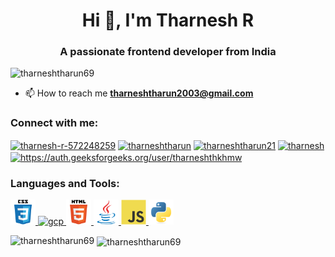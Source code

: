 <h1 align="center">Hi 👋, I'm Tharnesh R</h1>
<h3 align="center">A passionate frontend developer from India</h3>

<p align="left"> <img src="https://komarev.com/ghpvc/?username=tharneshtharun69&label=Profile%20views&color=0e75b6&style=flat" alt="tharneshtharun69" /> </p>

- 📫 How to reach me **tharneshtharun2003@gmail.com**

<h3 align="left">Connect with me:</h3>
<p align="left">
<a href="https://linkedin.com/in/tharnesh-r-572248259" target="blank"><img align="center" src="https://raw.githubusercontent.com/rahuldkjain/github-profile-readme-generator/master/src/images/icons/Social/linked-in-alt.svg" alt="tharnesh-r-572248259" height="30" width="40" /></a>
<a href="https://www.codechef.com/users/tharneshtharun" target="blank"><img align="center" src="https://cdn.jsdelivr.net/npm/simple-icons@3.1.0/icons/codechef.svg" alt="tharneshtharun" height="30" width="40" /></a>
<a href="https://www.hackerrank.com/tharneshtharun21" target="blank"><img align="center" src="https://raw.githubusercontent.com/rahuldkjain/github-profile-readme-generator/master/src/images/icons/Social/hackerrank.svg" alt="tharneshtharun21" height="30" width="40" /></a>
<a href="https://www.leetcode.com/tharnesh" target="blank"><img align="center" src="https://raw.githubusercontent.com/rahuldkjain/github-profile-readme-generator/master/src/images/icons/Social/leet-code.svg" alt="tharnesh" height="30" width="40" /></a>
<a href="https://auth.geeksforgeeks.org/user/https://auth.geeksforgeeks.org/user/tharneshthkhmw" target="blank"><img align="center" src="https://raw.githubusercontent.com/rahuldkjain/github-profile-readme-generator/master/src/images/icons/Social/geeks-for-geeks.svg" alt="https://auth.geeksforgeeks.org/user/tharneshthkhmw" height="30" width="40" /></a>
</p>

<h3 align="left">Languages and Tools:</h3>
<p align="left"> <a href="https://www.w3schools.com/css/" target="_blank" rel="noreferrer"> <img src="https://raw.githubusercontent.com/devicons/devicon/master/icons/css3/css3-original-wordmark.svg" alt="css3" width="40" height="40"/> </a> <a href="https://cloud.google.com" target="_blank" rel="noreferrer"> <img src="https://www.vectorlogo.zone/logos/google_cloud/google_cloud-icon.svg" alt="gcp" width="40" height="40"/> </a> <a href="https://www.w3.org/html/" target="_blank" rel="noreferrer"> <img src="https://raw.githubusercontent.com/devicons/devicon/master/icons/html5/html5-original-wordmark.svg" alt="html5" width="40" height="40"/> </a> <a href="https://www.java.com" target="_blank" rel="noreferrer"> <img src="https://raw.githubusercontent.com/devicons/devicon/master/icons/java/java-original.svg" alt="java" width="40" height="40"/> </a> <a href="https://developer.mozilla.org/en-US/docs/Web/JavaScript" target="_blank" rel="noreferrer"> <img src="https://raw.githubusercontent.com/devicons/devicon/master/icons/javascript/javascript-original.svg" alt="javascript" width="40" height="40"/> </a> <a href="https://www.python.org" target="_blank" rel="noreferrer"> <img src="https://raw.githubusercontent.com/devicons/devicon/master/icons/python/python-original.svg" alt="python" width="40" height="40"/> </a> </p>

<p><img align="left" src="https://github-readme-stats.vercel.app/api/top-langs?username=tharneshtharun69&show_icons=true&locale=en&layout=compact" alt="tharneshtharun69" /></p>

<p>&nbsp;<img align="center" src="https://github-readme-stats.vercel.app/api?username=tharneshtharun69&show_icons=true&locale=en" alt="tharneshtharun69" /></p>

